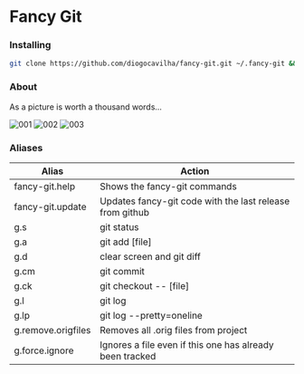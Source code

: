 # Fancy Git

### Installing
```sh
git clone https://github.com/diogocavilha/fancy-git.git ~/.fancy-git && echo "source ~/.fancy-git/fancy_git.sh" >> ~/.bashrc && . ~/.bashrc
```

### About

As a picture is worth a thousand words...

![001](https://github.com/diogocavilha/fancy-git/blob/master/screenshots/001.png)
![002](https://github.com/diogocavilha/fancy-git/blob/master/screenshots/002.png)
![003](https://github.com/diogocavilha/fancy-git/blob/master/screenshots/003.png)

### Aliases

| Alias              | Action                                                     |
| ------------------ | ---------------------------------------------------------- |
| fancy-git.help     | Shows the fancy-git commands                               |
| fancy-git.update   | Updates fancy-git code with the last release from github   |
| g.s                | git status                                                 |
| g.a                | git add [file]                                             |
| g.d                | clear screen and git diff                                  |
| g.cm               | git commit                                                 |
| g.ck               | git checkout -- [file]                                     |
| g.l                | git log                                                    |
| g.lp               | git log --pretty=oneline                                   |
| g.remove.origfiles | Removes all .orig files from project                       |
| g.force.ignore     | Ignores a file even if this one has already been tracked   |
